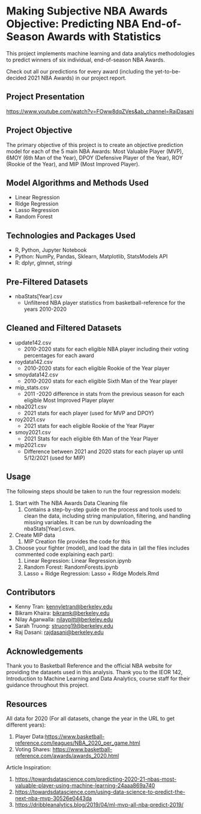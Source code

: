 # Making Subjective NBA Awards Objective: Predicting NBA End-of-Season Awards with Statistics


This project implements machine learning and data analytics methodologies to predict winners of six individual, end-of-season NBA Awards. 

Check out all our predictions for every award (including the yet-to-be-decided 2021 NBA Awards) in our project report.

## Project Presentation

https://www.youtube.com/watch?v=FOww8dqZVes&ab_channel=RajDasani


## Project Objective


The primary objective of this project is to create an objective prediction model for each of the 5 main NBA Awards: Most Valuable Player (MVP), 6MOY (6th Man of the Year), DPOY (Defensive Player of the Year), ROY (Rookie of the Year), and MIP (Most Improved Player).


## Model Algorithms and Methods Used
* Linear Regression
* Ridge Regression
* Lasso Regression
* Random Forest


## Technologies and Packages Used
* R, Python, Jupyter Notebook
* Python: NumPy, Pandas, Sklearn, Matplotlib, StatsModels API
* R: dplyr, glmnet, stringi


## Pre-Filtered Datasets 
* nbaStats[Year].csv
   * Unfiltered NBA player statistics from basketball-reference for the years 2010-2020


## Cleaned and Filtered Datasets 
* update142.csv
   * 2010-2020 stats for each eligible NBA player including their voting percentages for each award
* roydata142.csv
   * 2010-2020 stats for each eligible Rookie of the Year player
* smoydata142.csv
   * 2010-2020 stats for each eligible Sixth Man of the Year player
* mip_stats.csv
   * 2011 -2020 difference in stats from the previous season for each eligible Most Improved Player player
* nba2021.csv
   * 2021 stats for each player (used for MVP and DPOY) 
* roy2021.csv
   * 2021 stats for each eligible Rookie of the Year Player
* smoy2021.csv
   * 2021 Stats for each eligible 6th Man of the Year Player
* mip2021.csv
   * Difference between 2021 and 2020 stats for each player up until 5/12/2021 (used for MIP) 


## Usage
The following steps should be taken to run the four regression models:
1. Start with The NBA Awards Data Cleaning file 
   1. Contains a step-by-step guide on the process and tools used to clean the data, including string manipulation, filtering, and handling missing variables. It can be run by downloading the nbaStats[Year].csvs. 
2. Create MIP data 
   1. MIP Creation file provides the code for this 
3. Choose your fighter (model), and load the data in (all the files includes commented code explaining each part): 
   1. Linear Regression: Linear Regression.ipynb
   2. Random Forest: RandomForests.ipynb
   3. Lasso + Ridge Regression: Lasso + Ridge Models.Rmd


## Contributors
- Kenny Tran: kennyletran@berkeley.edu
- Bikram Khaira: bikramk@berkeley.edu
- Nilay Agarwalla: nilaypitt@berkeley.edu
- Sarah Truong: struong19@berkeley.edu
- Raj Dasani: rajdasani@berkeley.edu

## Acknowledgements
Thank you to Basketball Reference and the official NBA website for providing the datasets used in this analysis. Thank you to the IEOR 142, Introduction to Machine Learning and Data Analytics, course staff for their guidance throughout this project. 


## Resources
All data for 2020 (For all datasets, change the year in the URL to get different years): 
1. Player Data:https://www.basketball-reference.com/leagues/NBA_2020_per_game.html 
2. Voting Shares: https://www.basketball-reference.com/awards/awards_2020.html


Article Inspiration: 
1. https://towardsdatascience.com/predicting-2020-21-nbas-most-valuable-player-using-machine-learning-24aaa869a740 
2. https://towardsdatascience.com/using-data-science-to-predict-the-next-nba-mvp-30526e0443da 
3. https://dribbleanalytics.blog/2019/04/ml-mvp-all-nba-predict-2019/
